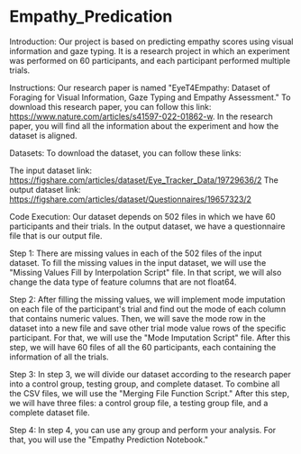# Empathy_Predication
Introduction:
Our project is based on predicting empathy scores using visual information and gaze typing. It is a research project in which an experiment was performed on 60 participants, and each participant performed multiple trials.

Instructions:
Our research paper is named "EyeT4Empathy: Dataset of Foraging for Visual Information, Gaze Typing and Empathy Assessment." To download this research paper, you can follow this link: https://www.nature.com/articles/s41597-022-01862-w. In the research paper, you will find all the information about the experiment and how the dataset is aligned.

Datasets:
To download the dataset, you can follow these links:

The input dataset link: https://figshare.com/articles/dataset/Eye_Tracker_Data/19729636/2
The output dataset link: https://figshare.com/articles/dataset/Questionnaires/19657323/2

Code Execution:
Our dataset depends on 502 files in which we have 60 participants and their trials. In the output dataset, we have a questionnaire file that is our output file.

Step 1:
There are missing values in each of the 502 files of the input dataset. To fill the missing values in the input dataset, we will use the "Missing Values Fill by Interpolation Script" file. In that script, we will also change the data type of feature columns that are not float64.

Step 2:
After filling the missing values, we will implement mode imputation on each file of the participant's trial and find out the mode of each column that contains numeric values. Then, we will save the mode row in the dataset into a new file and save other trial mode value rows of the specific participant. For that, we will use the "Mode Imputation Script" file. After this step, we will have 60 files of all the 60 participants, each containing the information of all the trials.

Step 3:
In step 3, we will divide our dataset according to the research paper into a control group, testing group, and complete dataset. To combine all the CSV files, we will use the "Merging File Function Script." After this step, we will have three files: a control group file, a testing group file, and a complete dataset file.

Step 4:
In step 4, you can use any group and perform your analysis. For that, you will use the "Empathy Prediction Notebook."
